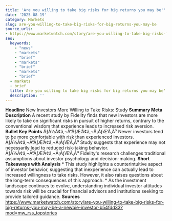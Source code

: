 ```yaml
---
title: 'Are you willing to take big risks for big returns you may be'' '
date: '2025-08-19'
category: Markets
slug: are-you-willing-to-take-big-risks-for-big-returns-you-may-be
source_urls:
- https://www.marketwatch.com/story/are-you-willing-to-take-big-risks-for-big-returns-you-may-be-a-newbie-investor-b54fdd33?mod=mw_rss_topstories
seo:
  keywords:
    - "news"
    - "markets"
    - "brief"
    - "markets"
    - "brief"
    - "markets"
    - "brief"
  - markets
  - brief
  title: Are you willing to take big risks for big returns you may be'  | Hash n Hedge
  description: ''
---
```


**Headline** New Investors More Willing to Take Risks: Study  **Summary Meta Description** A recent study by Fidelity finds that new investors are more likely to take on significant risks in pursuit of higher returns, contrary to the conventional wisdom that experience leads to increased risk aversion.  **Bullet Key Points**  ÃƒÅ½Ã¢â‚¬Å“ÃƒÆ’Ã¢â‚¬Â¡ÃƒÆ’Ã‚Â³ Newer investors tend to be more comfortable with risk than experienced investors. ÃƒÅ½Ã¢â‚¬Å“ÃƒÆ’Ã¢â‚¬Â¡ÃƒÆ’Ã‚Â³ Study suggests that experience may not necessarily lead to reduced risk-taking behavior. ÃƒÅ½Ã¢â‚¬Å“ÃƒÆ’Ã¢â‚¬Â¡ÃƒÆ’Ã‚Â³ Fidelity's research challenges traditional assumptions about investor psychology and decision-making.  **Short Takeaways with Analysis**  * This study highlights a counterintuitive aspect of investor behavior, suggesting that inexperience can actually lead to increased willingness to take risks. However, it also raises questions about the long-term consequences of this approach. * As the investment landscape continues to evolve, understanding individual investor attitudes towards risk will be crucial for financial advisors and institutions seeking to provide tailored guidance.  **Sources** https://www.marketwatch.com/story/are-you-willing-to-take-big-risks-for-big-returns-you-may-be-a-newbie-investor-b54fdd33?mod=mw_rss_topstories 
